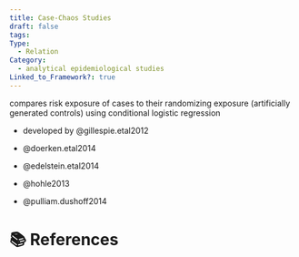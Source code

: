 ```yaml
---
title: Case-Chaos Studies
draft: false
tags: 
Type:
  - Relation
Category:
  - analytical epidemiological studies
Linked_to_Framework?: true
---
```

compares risk exposure of cases to their randomizing exposure (artificially generated controls) using conditional logistic regression
- developed by @gillespie.etal2012


- @doerken.etal2014
- @edelstein.etal2014
- @hohle2013
- @pulliam.dushoff2014

# 📚 References
